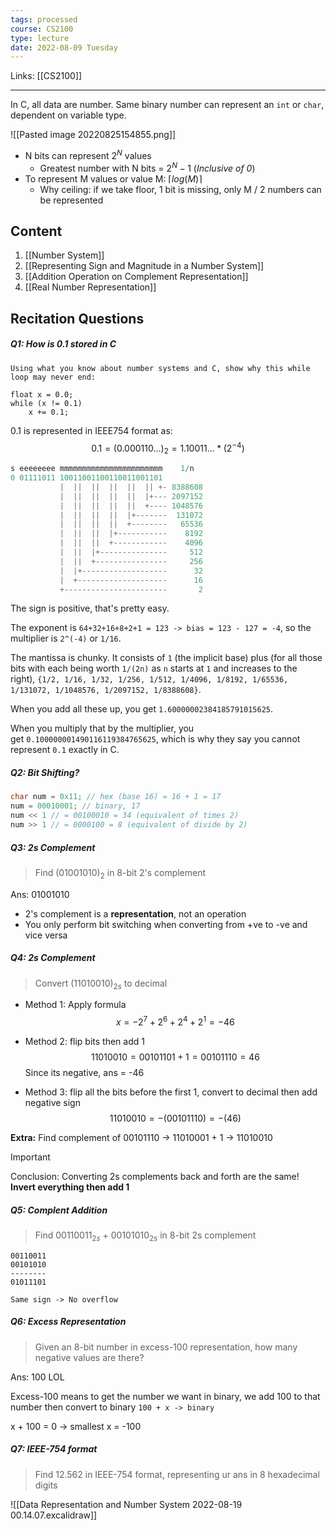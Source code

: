 ```yaml
---
tags: processed
course: CS2100
type: lecture
date: 2022-08-09 Tuesday
---
```

Links: [[CS2100]]
- - -

In C, all data are number. Same binary number can represent an `int` or `char`, dependent on variable type.

![[Pasted image 20220825154855.png]]

- N bits can represent $2^N$ values
	- Greatest number with N bits = $2^{N}- 1$ (*Inclusive of 0*)
- To represent M values or value M: $\lceil{log({M})}\rceil$
	- Why ceiling: if we take floor, 1 bit is missing, only M / 2 numbers can be represented

## Content 

1. [[Number System]]
2. [[Representing Sign and Magnitude in a Number System]]
3. [[Addition Operation on Complement Representation]]
4. [[Real Number Representation]]


## Recitation Questions

##### Q1: How is 0.1 stored in C

```
Using what you know about number systems and C, show why this while loop may never end:  
  
float x = 0.0;  
while (x != 0.1)  
	x += 0.1;
```

0.1 is represented in IEEE754 format as:
$$0.1 = (0.000110...)_{2} = 1.10011... * (2^{-4})$$

```csharp
s eeeeeeee mmmmmmmmmmmmmmmmmmmmmmm    1/n
0 01111011 10011001100110011001101
           |  ||  ||  ||  ||  || +- 8388608
           |  ||  ||  ||  ||  |+--- 2097152
           |  ||  ||  ||  ||  +---- 1048576
           |  ||  ||  ||  |+-------  131072
           |  ||  ||  ||  +--------   65536
           |  ||  ||  |+-----------    8192
           |  ||  ||  +------------    4096
           |  ||  |+---------------     512
           |  ||  +----------------     256
           |  |+-------------------      32
           |  +--------------------      16
           +-----------------------       2
```

The sign is positive, that's pretty easy.

The exponent is `64+32+16+8+2+1 = 123 -> bias = 123 - 127 = -4`, so the multiplier is `2^(-4)` or `1/16`.

The mantissa is chunky. It consists of `1` (the implicit base) plus (for all those bits with each being worth `1/(2n)` as `n` starts at `1` and increases to the right), `{1/2, 1/16, 1/32, 1/256, 1/512, 1/4096, 1/8192, 1/65536, 1/131072, 1/1048576, 1/2097152, 1/8388608}`.

When you add all these up, you get `1.60000002384185791015625`.

When you multiply that by the multiplier, you get `0.100000001490116119384765625`, which is why they say you cannot represent `0.1` exactly in C.

##### Q2: Bit Shifting?

```C
char num = 0x11; // hex (base 16) = 16 + 1 = 17
num = 00010001; // binary, 17
num << 1 // = 00100010 = 34 (equivalent of times 2)
num >> 1 // = 0000100 = 8 (equivalent of divide by 2)
```

##### Q3: 2s Complement

> Find $(01001010)_2$ in 8-bit 2's complement

Ans: 01001010
- 2's complement is a **representation**, not an operation
- You only perform bit switching when converting from +ve to -ve and vice versa

##### Q4: 2s Complement

> Convert $(11010010)_{2s}$ to decimal

- Method 1: Apply formula$$x = -2^7 + 2^6 + 2^4 + 2^1 = -46$$
- Method 2: flip bits then add 1$$11010010 = 00101101 + 1 = 00101110 = 46$$ Since its negative, ans = -46

- Method 3: flip all the bits before the first 1, convert to decimal  then add negative sign$$11010010 = -(00101110) = -(46)$$

**Extra:** Find complement of 00101110 → 11010001 + 1 → 11010010

>[!important]
> Conclusion: Converting 2s complements back and forth are the same! **Invert everything then add 1** 

##### Q5: Complent Addition

> Find $00110011_{2s}$ + $00101010_{2s}$ in 8-bit 2s complement

```
00110011
00101010
--------
01011101

Same sign -> No overflow
```

##### Q6: Excess Representation

> Given an 8-bit number in excess-100 representation, how many negative values are there?

Ans: 100 LOL

Excess-100 means to get the number we want in binary, we add 100 to that number then convert to binary `100 + x -> binary`

x + 100 = 0 → smallest x = -100

##### Q7: IEEE-754 format

> Find 12.562 in IEEE-754 format, representing ur ans in 8 hexadecimal digits

![[Data Representation and Number System 2022-08-19 00.14.07.excalidraw]]


